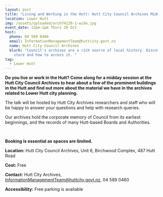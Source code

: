 ```yaml
---
layout: post
title: "Living and Working in the Hutt: Hutt City Council Archives Midday Talk"
location: Lower Hutt
img: /assets/uploaded/arch74120-1-wide.jpg
event_date: 12pm-1pm Thurs 29 Oct
host:
  phone: 04 589 0460
  email: InformationManagementTeam@huttcity.govt.nz
  name: Hutt City Council Archives
  blurb: "Council's archives are a rich source of local history. Discover what we
    store and how to access it. "
tag:
  - Lower Hutt
---
```

**Do you live or work in the Hutt? Come along for a midday session at the Hutt City Council Archives to hear about a few of the prominent buildings in the Hutt and find out more about the material we have in the archives related to Lower Hutt city planning.** 

The talk will be hosted by Hutt City Archives researchers and staff who will be happy to answer your questions and help with research queries. 

Our archives hold the corporate memory of Council from its earliest beginnings, and the records of many Hutt-based Boards and Authorities.

<br>

**Booking is essential as spaces are limited.**

**Location:** Hutt City Council Archives, Unit 6, Birchwood Complex, 487 Hutt Road

**Cost:** Free

**Contact:** Hutt City Archives, InformationManagementTeam@huttcity.govt.nz, 04 589 0460

**Accessibility:** Free parking is avaliable